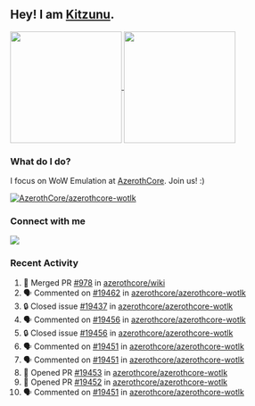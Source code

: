 ## Hey! I am [Kitzunu](https://Github.com/Kitzunu).

<!--
[![Kitzunu's Github stats](https://github-readme-stats.vercel.app/api?username=kitzunu&theme=github_dark&show_icons=true&number_format=long)](https://github.com/Kitzunu)

[![Kitzunu's Language stats](https://github-readme-stats.vercel.app/api/top-langs/?username=Kitzunu&layout=donut&theme=github_dark)](https://github.com/Kitzunu)
-->

<a href="https://github.com/Kitzunu">
  <img height=200 align="center" src="https://github-readme-stats.vercel.app/api?username=kitzunu&theme=github_dark&show_icons=true&number_format=long" />
</a>
<a href="https://github.com/Kitzunu">
  <img height=200 align="center" src="https://github-readme-stats.vercel.app/api/top-langs/?username=Kitzunu&layout=donut&theme=github_dark" />
</a>

### What do I do?

I focus on WoW Emulation at [AzerothCore](https://github.com/AzerothCore). Join us! :)

[![AzerothCore/azerothcore-wotlk](https://github-readme-stats.vercel.app/api/pin/?username=AzerothCore&repo=azerothcore-wotlk&theme=github_dark&show_owner=true)](https://github.com/azerothcore/azerothcore-wotlk)

### Connect with me
[![](https://img.shields.io/badge/AzerothCore%20Discord-Connect%20with%20me!-green)](https://discord.com/invite/gkt4y2x)

### Recent Activity

<!--START_SECTION:activity-->
1. 🎉 Merged PR [#978](https://github.com/azerothcore/wiki/pull/978) in [azerothcore/wiki](https://github.com/azerothcore/wiki)
2. 🗣 Commented on [#19462](https://github.com/azerothcore/azerothcore-wotlk/pull/19462#issuecomment-2242283907) in [azerothcore/azerothcore-wotlk](https://github.com/azerothcore/azerothcore-wotlk)
3. 🔒 Closed issue [#19437](https://github.com/azerothcore/azerothcore-wotlk/issues/19437) in [azerothcore/azerothcore-wotlk](https://github.com/azerothcore/azerothcore-wotlk)
4. 🗣 Commented on [#19456](https://github.com/azerothcore/azerothcore-wotlk/issues/19456#issuecomment-2241620653) in [azerothcore/azerothcore-wotlk](https://github.com/azerothcore/azerothcore-wotlk)
5. 🔒 Closed issue [#19456](https://github.com/azerothcore/azerothcore-wotlk/issues/19456) in [azerothcore/azerothcore-wotlk](https://github.com/azerothcore/azerothcore-wotlk)
6. 🗣 Commented on [#19451](https://github.com/azerothcore/azerothcore-wotlk/pull/19451#issuecomment-2241324130) in [azerothcore/azerothcore-wotlk](https://github.com/azerothcore/azerothcore-wotlk)
7. 🗣 Commented on [#19451](https://github.com/azerothcore/azerothcore-wotlk/pull/19451#issuecomment-2241196922) in [azerothcore/azerothcore-wotlk](https://github.com/azerothcore/azerothcore-wotlk)
8. 💪 Opened PR [#19453](https://github.com/azerothcore/azerothcore-wotlk/pull/19453) in [azerothcore/azerothcore-wotlk](https://github.com/azerothcore/azerothcore-wotlk)
9. 💪 Opened PR [#19452](https://github.com/azerothcore/azerothcore-wotlk/pull/19452) in [azerothcore/azerothcore-wotlk](https://github.com/azerothcore/azerothcore-wotlk)
10. 🗣 Commented on [#19451](https://github.com/azerothcore/azerothcore-wotlk/pull/19451#issuecomment-2241182352) in [azerothcore/azerothcore-wotlk](https://github.com/azerothcore/azerothcore-wotlk)
<!--END_SECTION:activity-->
